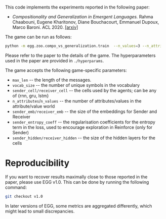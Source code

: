 This code implements the experiments reported in the following paper:
* _Compositionality and Generalization in Emergent Languages._ Rahma Chaabouni, Eugene Kharitonov, Diane Bouchacourt, Emmanuel Dupoux, Marco Baroni. ACL 2020. [[arxiv]](https://arxiv.org/abs/2004.09124)

The game can be run as follows:

```bash
python -m egg.zoo.compo_vs_generalization.train  --n_values=3 --n_attributes=5 --vocab_size=200 --max_len=2 --batch_size=5120 --sender_cell=lstm --receiver_cell=lstm --random_seed=1
```
Please refer to the paper to the details of the game. The hyperparameters used in the paper are provided in `./hyperparams`.


The game accepts the following game-specific parameters:
 * `max_len` -- the length of the messages.
 * `vocab_size` -- the number of unique symbols in the vocabulary
 * `sender_cell/receiver_cell` -- the cells used by the agents; can be any of {rnn, gru, lstm}
 * `n_attributes`/`n_values` -- the number of attributes/values in the attribute/value world
 * `sender_emb/receiver_emb` -- the size of the embeddings for Sender and Receiver
 * `sender_entropy_coeff` -- the regularisation coefficients for the
 entropy term in the loss, used to encourage exploration in Reinforce (only for Sender)
 * `sender_hidden/receiver_hidden` -- the size of the hidden layers for the cells
 
# Reproducibility
If you want to recover results maximally close to those reported in the paper, please use EGG v1.0. This can be done by running the following command:
```bash
git checkout v1.0
```
In later versions of EGG, some metrics are aggregated differently, which might lead to small discrepancies.
